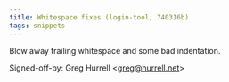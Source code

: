 ```yaml
---
title: Whitespace fixes (login-tool, 740316b)
tags: snippets
---
```


Blow away trailing whitespace and some bad indentation.

Signed-off-by: Greg Hurrell &lt;greg@hurrell.net&gt;
